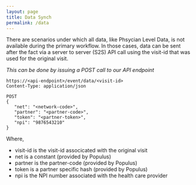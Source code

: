 ```yaml
---
layout: page
title: Data Synch
permalink: /data
---
```


There are scenarios under which all data, like Phsycian Level Data, is not available during the primary workflow.  In those cases, data can be sent after the fact via a server to server (S2S) API call using the visit-id that was used for the original visit.   

*This can be done by issuing a POST call to our API endpoint*

~~~~~
https://<api-endpoint>/event/data/<visit-id>
Content-Type: application/json

POST
{
   "net": "<network-code>",
   "partner": "<partner-code>",
   "token": "<partner-token>",
   "npi": "9876543210"
}
~~~~~

Where,

* visit-id is the visit-id associcated with the original visit
* net is a constant (provided by Populus)
* partner is the partner-code (provided by Populus)
* token is a partner specific hash (provided by Populus)
* npi is the NPI number associated with the health care provider